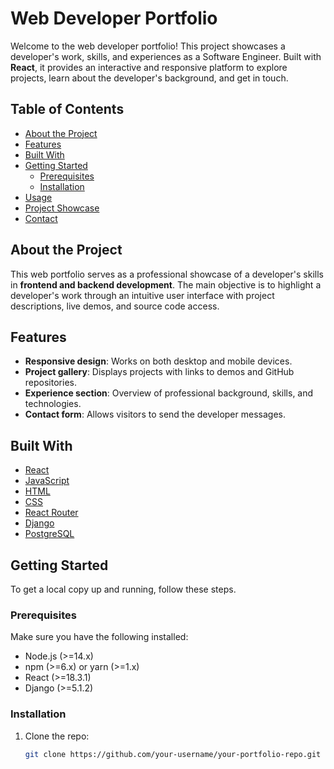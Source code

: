 # Web Developer Portfolio

Welcome to the web developer portfolio! This project showcases a developer's work, skills, and experiences as a Software Engineer. Built with **React**, it provides an interactive and responsive platform to explore projects, learn about the developer's background, and get in touch.

## Table of Contents

- [About the Project](#about-the-project)
- [Features](#features)
- [Built With](#built-with)
- [Getting Started](#getting-started)
  - [Prerequisites](#prerequisites)
  - [Installation](#installation)
- [Usage](#usage)
- [Project Showcase](#project-showcase)
- [Contact](#contact)

## About the Project

This web portfolio serves as a professional showcase of a developer's skills in **frontend and backend development**. The main objective is to highlight a developer's work through an intuitive user interface with project descriptions, live demos, and source code access.

## Features

- **Responsive design**: Works on both desktop and mobile devices.
- **Project gallery**: Displays projects with links to demos and GitHub repositories.
- **Experience section**: Overview of professional background, skills, and technologies.
- **Contact form**: Allows visitors to send the developer messages.

## Built With

- [React](https://reactjs.org/)
- [JavaScript](https://developer.mozilla.org/en-US/docs/Web/JavaScript)
- [HTML](https://developer.mozilla.org/en-US/docs/Web/HTML)
- [CSS](https://developer.mozilla.org/en-US/docs/Web/CSS)
- [React Router](https://reactrouter.com/)
- [Django](https://www.djangoproject.com/)
- [PostgreSQL](https://www.postgresql.org/) 

## Getting Started

To get a local copy up and running, follow these steps.

### Prerequisites

Make sure you have the following installed:

- Node.js (>=14.x)
- npm (>=6.x) or yarn (>=1.x)
- React (>=18.3.1)
- Django (>=5.1.2)

### Installation

1. Clone the repo:
   ```sh
   git clone https://github.com/your-username/your-portfolio-repo.git



